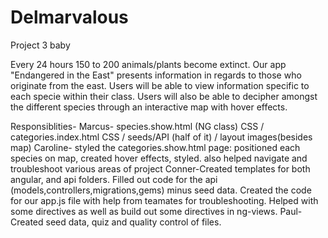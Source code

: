 # Delmarvalous
Project 3 baby

Every 24 hours 150 to 200 animals/plants become extinct.  Our app "Endangered in the East" presents information in regards to those who originate from the east.  Users will be able to view information specific to each specie within their class.  Users will also be able to decipher amongst the different species through an interactive map with hover effects.

Responsiblities-
Marcus- species.show.html (NG class) CSS / categories.index.html CSS / seeds/API (half of it) / layout images(besides map)
Caroline- styled the categories.show.html page: positioned each species on map, created hover effects, styled.  also helped navigate and troubleshoot various areas of project
Conner-Created templates for both angular, and api folders. Filled out code for the api (models,controllers,migrations,gems) minus seed data. Created the code for our app.js file with help from teamates for troubleshooting. Helped with some directives as well as build out some directives in ng-views.
Paul-Created seed data, quiz and quality control of files.
